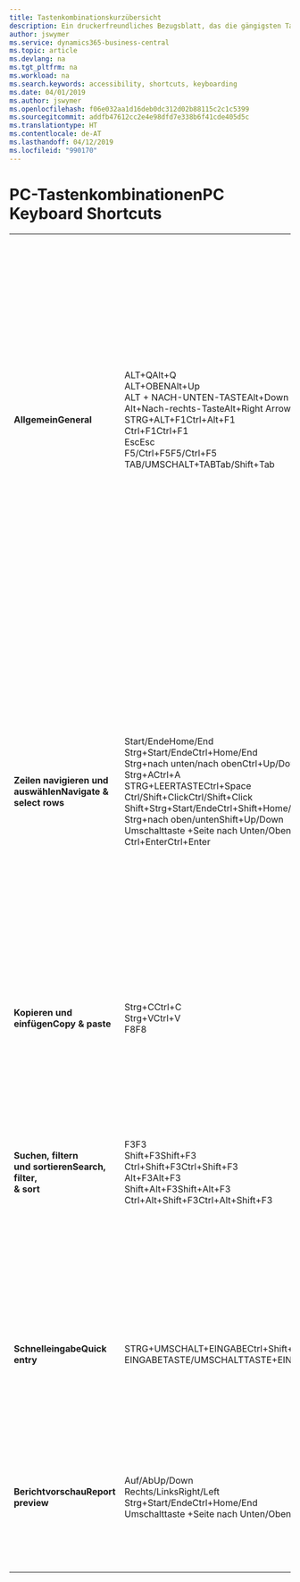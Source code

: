 ```yaml
---
title: Tastenkombinationskurzübersicht
description: Ein druckerfreundliches Bezugsblatt, das die gängigsten Tastenkombinationen enthält.
author: jswymer
ms.service: dynamics365-business-central
ms.topic: article
ms.devlang: na
ms.tgt_pltfrm: na
ms.workload: na
ms.search.keywords: accessibility, shortcuts, keyboarding
ms.date: 04/01/2019
ms.author: jswymer
ms.openlocfilehash: f06e032aa1d16deb0dc312d02b88115c2c1c5399
ms.sourcegitcommit: addfb47612cc2e4e98dfd7e338b6f41cde405d5c
ms.translationtype: HT
ms.contentlocale: de-AT
ms.lasthandoff: 04/12/2019
ms.locfileid: "990170"
---
```

# <a name="pc-keyboard-shortcuts"></a><span data-ttu-id="cb18f-103">PC-Tastenkombinationen</span><span class="sxs-lookup"><span data-stu-id="cb18f-103">PC Keyboard Shortcuts</span></span>

||||  
|----------------|-----------|----------------|
|<span data-ttu-id="cb18f-104">**Allgemein**</span><span class="sxs-lookup"><span data-stu-id="cb18f-104">**General**</span></span>|<span data-ttu-id="cb18f-105">ALT+Q</span><span class="sxs-lookup"><span data-stu-id="cb18f-105">Alt+Q</span></span><br /><span data-ttu-id="cb18f-106">ALT+OBEN</span><span class="sxs-lookup"><span data-stu-id="cb18f-106">Alt+Up</span></span><br /><span data-ttu-id="cb18f-107">ALT + NACH-UNTEN-TASTE</span><span class="sxs-lookup"><span data-stu-id="cb18f-107">Alt+Down Arrow</span></span><br /><span data-ttu-id="cb18f-108">Alt+Nach-rechts-Taste</span><span class="sxs-lookup"><span data-stu-id="cb18f-108">Alt+Right Arrow</span></span><br /><span data-ttu-id="cb18f-109">STRG+ALT+F1</span><span class="sxs-lookup"><span data-stu-id="cb18f-109">Ctrl+Alt+F1</span></span><br /><span data-ttu-id="cb18f-110">Ctrl+F1</span><span class="sxs-lookup"><span data-stu-id="cb18f-110">Ctrl+F1</span></span><br /><span data-ttu-id="cb18f-111">Esc</span><span class="sxs-lookup"><span data-stu-id="cb18f-111">Esc</span></span><br /><span data-ttu-id="cb18f-112">F5/Ctrl+F5</span><span class="sxs-lookup"><span data-stu-id="cb18f-112">F5/Ctrl+F5</span></span><br /><span data-ttu-id="cb18f-113">TAB/UMSCHALT+TAB</span><span class="sxs-lookup"><span data-stu-id="cb18f-113">Tab/Shift+Tab</span></span><br />|<span data-ttu-id="cb18f-114">Öffnen Sie **Mitteilen**</span><span class="sxs-lookup"><span data-stu-id="cb18f-114">Open **Tell me**</span></span><br /><span data-ttu-id="cb18f-115">Öffnen Sie QuickInfo oder Überprüfungsfehler</span><span class="sxs-lookup"><span data-stu-id="cb18f-115">Open tooltip or validation error</span></span><br /><span data-ttu-id="cb18f-116">Dropdown oder Lookup für Anzeige</span><span class="sxs-lookup"><span data-stu-id="cb18f-116">Open a drop-down or look up</span></span><br /><span data-ttu-id="cb18f-117">Transaktionen für berechnete Werte anzeigen</span><span class="sxs-lookup"><span data-stu-id="cb18f-117">See the transactions for calculated value</span></span><br /><span data-ttu-id="cb18f-118">Die Seite prüfen</span><span class="sxs-lookup"><span data-stu-id="cb18f-118">Inspect the page</span></span><br /><span data-ttu-id="cb18f-119">Hilfe für die Seite öffnen</span><span class="sxs-lookup"><span data-stu-id="cb18f-119">Open help for the page</span></span><br /><span data-ttu-id="cb18f-120">Die aktuelle Seite oder den Dropdownpfeil schließen</span><span class="sxs-lookup"><span data-stu-id="cb18f-120">Close the current page or drop-down</span></span><br /><span data-ttu-id="cb18f-121">Die Seite aktualisieren/neu laden.</span><span class="sxs-lookup"><span data-stu-id="cb18f-121">Refresh/reload page</span></span><br /><span data-ttu-id="cb18f-122">Fokus auf das nächste/vorherige Element richten</span><span class="sxs-lookup"><span data-stu-id="cb18f-122">Move focus to the next/previous element</span></span>|
|<span data-ttu-id="cb18f-123">**Zeilen navigieren und<br />auswählen**</span><span class="sxs-lookup"><span data-stu-id="cb18f-123">**Navigate &<br />select rows**</span></span>| <span data-ttu-id="cb18f-124">Start/Ende</span><span class="sxs-lookup"><span data-stu-id="cb18f-124">Home/End</span></span><br /><span data-ttu-id="cb18f-125">Strg+Start/Ende</span><span class="sxs-lookup"><span data-stu-id="cb18f-125">Ctrl+Home/End</span></span> <br /><span data-ttu-id="cb18f-126">Strg+nach unten/nach oben</span><span class="sxs-lookup"><span data-stu-id="cb18f-126">Ctrl+Up/Down</span></span><br /><span data-ttu-id="cb18f-127">Strg+A</span><span class="sxs-lookup"><span data-stu-id="cb18f-127">Ctrl+A</span></span> <br /><span data-ttu-id="cb18f-128">STRG+LEERTASTE</span><span class="sxs-lookup"><span data-stu-id="cb18f-128">Ctrl+Space</span></span><br /><span data-ttu-id="cb18f-129">Ctrl/Shift+Click</span><span class="sxs-lookup"><span data-stu-id="cb18f-129">Ctrl/Shift+Click</span></span><br /><span data-ttu-id="cb18f-130">Shift+Strg+Start/Ende</span><span class="sxs-lookup"><span data-stu-id="cb18f-130">Ctrl+Shift+Home/End</span></span><br /><span data-ttu-id="cb18f-131">Strg+nach oben/unten</span><span class="sxs-lookup"><span data-stu-id="cb18f-131">Shift+Up/Down</span></span><br /><span data-ttu-id="cb18f-132">Umschalttaste +Seite nach Unten/Oben</span><span class="sxs-lookup"><span data-stu-id="cb18f-132">Shift+Page Up/Down</span></span><br /><span data-ttu-id="cb18f-133">Ctrl+Enter</span><span class="sxs-lookup"><span data-stu-id="cb18f-133">Ctrl+Enter</span></span>| <span data-ttu-id="cb18f-134">Zum ersten/letzten Feld gehen.</span><span class="sxs-lookup"><span data-stu-id="cb18f-134">Go to first/last field</span></span><br /><span data-ttu-id="cb18f-135">Zur ersten/letzten Zeile.</span><span class="sxs-lookup"><span data-stu-id="cb18f-135">Go to first/last row</span></span><br /><span data-ttu-id="cb18f-136">Navigieren Sie ohne die Auswahl zu verlieren</span><span class="sxs-lookup"><span data-stu-id="cb18f-136">Navigate without losing selection</span></span><br /><span data-ttu-id="cb18f-137">Alles auswählen</span><span class="sxs-lookup"><span data-stu-id="cb18f-137">Select all</span></span><br /><span data-ttu-id="cb18f-138">Toggle-Zeilen-Auswahl</span><span class="sxs-lookup"><span data-stu-id="cb18f-138">Toggle row selection</span></span><br /> <span data-ttu-id="cb18f-139">Fügen Sie die Zeile/Zeilen der Angaben hinzu</span><span class="sxs-lookup"><span data-stu-id="cb18f-139">Add the row/rows to the selection</span></span><br /><span data-ttu-id="cb18f-140">Erweitern Sie zuerst die Auswahl zur ersten/letzten Zeile</span><span class="sxs-lookup"><span data-stu-id="cb18f-140">Extend selection to first/last row</span></span><br /><span data-ttu-id="cb18f-141">Fügen Sie Zeilen über/unter der Auswahl hinzu</span><span class="sxs-lookup"><span data-stu-id="cb18f-141">Add row above/below to selection</span></span><br /><span data-ttu-id="cb18f-142">Sichtbare Zeilen darüber/darunter auswählen</span><span class="sxs-lookup"><span data-stu-id="cb18f-142">Select visible rows above/below</span></span> <br /><span data-ttu-id="cb18f-143">Fokussieren Sie auf die Liste</span><span class="sxs-lookup"><span data-stu-id="cb18f-143">Focus out of the list</span></span>|
|<span data-ttu-id="cb18f-144">**Kopieren und einfügen**</span><span class="sxs-lookup"><span data-stu-id="cb18f-144">**Copy & paste**</span></span>|<span data-ttu-id="cb18f-145">Strg+C</span><span class="sxs-lookup"><span data-stu-id="cb18f-145">Ctrl+C</span></span><br /><span data-ttu-id="cb18f-146">Strg+V</span><span class="sxs-lookup"><span data-stu-id="cb18f-146">Ctrl+V</span></span><br /><span data-ttu-id="cb18f-147">F8</span><span class="sxs-lookup"><span data-stu-id="cb18f-147">F8</span></span>|<span data-ttu-id="cb18f-148">Zeilen kopieren</span><span class="sxs-lookup"><span data-stu-id="cb18f-148">Copy rows</span></span><br /><span data-ttu-id="cb18f-149">Zeilen einfügen</span><span class="sxs-lookup"><span data-stu-id="cb18f-149">Paste rows</span></span><br /><span data-ttu-id="cb18f-150">Kopiere Feld in aktuellen Zeile</span><span class="sxs-lookup"><span data-stu-id="cb18f-150">Copy field above into current row</span></span>|
|<span data-ttu-id="cb18f-151">**Suchen, filtern <br />und sortieren**</span><span class="sxs-lookup"><span data-stu-id="cb18f-151">**Search, filter, <br />& sort**</span></span>|<span data-ttu-id="cb18f-152">F3</span><span class="sxs-lookup"><span data-stu-id="cb18f-152">F3</span></span><br /><span data-ttu-id="cb18f-153">Shift+F3</span><span class="sxs-lookup"><span data-stu-id="cb18f-153">Shift+F3</span></span><br /><span data-ttu-id="cb18f-154">Ctrl+Shift+F3</span><span class="sxs-lookup"><span data-stu-id="cb18f-154">Ctrl+Shift+F3</span></span><br /><span data-ttu-id="cb18f-155">Alt+F3</span><span class="sxs-lookup"><span data-stu-id="cb18f-155">Alt+F3</span></span><br /><span data-ttu-id="cb18f-156">Shift+Alt+F3</span><span class="sxs-lookup"><span data-stu-id="cb18f-156">Shift+Alt+F3</span></span><br /><span data-ttu-id="cb18f-157">Ctrl+Alt+Shift+F3</span><span class="sxs-lookup"><span data-stu-id="cb18f-157">Ctrl+Alt+Shift+F3</span></span>|<span data-ttu-id="cb18f-158">Toggle-Suche</span><span class="sxs-lookup"><span data-stu-id="cb18f-158">Toggle search</span></span><br /><span data-ttu-id="cb18f-159">Wechselt zwischen Filterbereich; Fokus auf Feldfilter</span><span class="sxs-lookup"><span data-stu-id="cb18f-159">Toggle filter pane; focus on field filters</span></span><br /><span data-ttu-id="cb18f-160">Wechselt zwischen Filterbereich; Fokus auf Feldfilter</span><span class="sxs-lookup"><span data-stu-id="cb18f-160">Toggle filter pane; focus on totals filters</span></span><br /><span data-ttu-id="cb18f-161">Filtern Sie ausgewählte Zellwerte</span><span class="sxs-lookup"><span data-stu-id="cb18f-161">Filter on selected cell value</span></span><br /><span data-ttu-id="cb18f-162">Filter auf ausgewählten Felder hinzufügen</span><span class="sxs-lookup"><span data-stu-id="cb18f-162">Add filter on selected field</span></span><br /><span data-ttu-id="cb18f-163">Filter zurücksetzen</span><span class="sxs-lookup"><span data-stu-id="cb18f-163">Reset filters</span></span>|
|<span data-ttu-id="cb18f-164">**Schnelleingabe**</span><span class="sxs-lookup"><span data-stu-id="cb18f-164">**Quick entry**</span></span>|<span data-ttu-id="cb18f-165">STRG+UMSCHALT+EINGABE</span><span class="sxs-lookup"><span data-stu-id="cb18f-165">Ctrl+Shift+Enter</span></span><br /><span data-ttu-id="cb18f-166">EINGABETASTE/UMSCHALTTASTE+EINGABETASTE</span><span class="sxs-lookup"><span data-stu-id="cb18f-166">Enter/Shift+Enter</span></span>|<span data-ttu-id="cb18f-167">Zum nächsten Schnelleingabefeld außerhalb einer Liste navigieren</span><span class="sxs-lookup"><span data-stu-id="cb18f-167">Go to next Quick Entry field outside a list</span></span><br /><span data-ttu-id="cb18f-168">Zum nächsten/vorherigen Schnelleingabefeld navigieren</span><span class="sxs-lookup"><span data-stu-id="cb18f-168">Go to next/previous Quick Entry field</span></span>|
|<span data-ttu-id="cb18f-169">**Berichtvorschau**</span><span class="sxs-lookup"><span data-stu-id="cb18f-169">**Report preview**</span></span>|<span data-ttu-id="cb18f-170">Auf/Ab</span><span class="sxs-lookup"><span data-stu-id="cb18f-170">Up/Down</span></span><br /><span data-ttu-id="cb18f-171">Rechts/Links</span><span class="sxs-lookup"><span data-stu-id="cb18f-171">Right/Left</span></span><br /><span data-ttu-id="cb18f-172">Strg+Start/Ende</span><span class="sxs-lookup"><span data-stu-id="cb18f-172">Ctrl+Home/End</span></span><br /><span data-ttu-id="cb18f-173">Umschalttaste +Seite nach Unten/Oben</span><span class="sxs-lookup"><span data-stu-id="cb18f-173">Page Up/Down</span></span>|<span data-ttu-id="cb18f-174">Führen Sie einen Bildlauf zum Ende der Seite durch</span><span class="sxs-lookup"><span data-stu-id="cb18f-174">Scroll up and down the page</span></span><br /><span data-ttu-id="cb18f-175">Blättern Sie nach rechts/links</span><span class="sxs-lookup"><span data-stu-id="cb18f-175">Scroll to the right/left</span></span> <br /><span data-ttu-id="cb18f-176">Zur ersten/letzten Seite.</span><span class="sxs-lookup"><span data-stu-id="cb18f-176">Go to the first/last page</span></span><br /><span data-ttu-id="cb18f-177">Zur vorherigen/nächsten Seite.</span><span class="sxs-lookup"><span data-stu-id="cb18f-177">Go to the previous/next page</span></span>|
